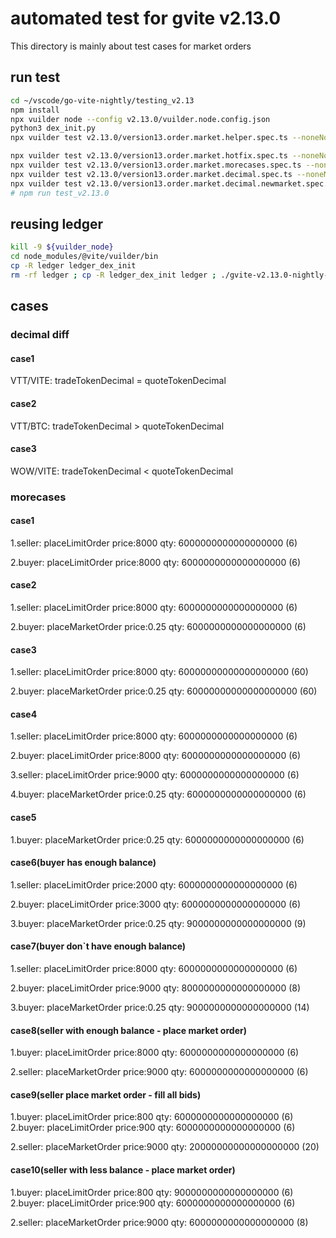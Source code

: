 # automated test for gvite v2.13.0

This directory is mainly about test cases for market orders 

## run test
```bash
cd ~/vscode/go-vite-nightly/testing_v2.13
npm install
npx vuilder node --config v2.13.0/vuilder.node.config.json
python3 dex_init.py
npx vuilder test v2.13.0/version13.order.market.helper.spec.ts --noneNode true

npx vuilder test v2.13.0/version13.order.market.hotfix.spec.ts --noneNode true
npx vuilder test v2.13.0/version13.order.market.morecases.spec.ts --noneNode true
npx vuilder test v2.13.0/version13.order.market.decimal.spec.ts --noneNode true
npx vuilder test v2.13.0/version13.order.market.decimal.newmarket.spec.ts --noneNode true
# npm run test_v2.13.0
```

## reusing ledger
```bash
kill -9 ${vuilder_node}
cd node_modules/@vite/vuilder/bin
cp -R ledger ledger_dex_init
rm -rf ledger ; cp -R ledger_dex_init ledger ; ./gvite-v2.13.0-nightly-202209271223 virtual
```

##  cases

### decimal diff
#### case1 
VTT/VITE: tradeTokenDecimal = quoteTokenDecimal

#### case2
VTT/BTC: tradeTokenDecimal > quoteTokenDecimal

#### case3
WOW/VITE: tradeTokenDecimal < quoteTokenDecimal

### morecases
#### case1 
1.seller: placeLimitOrder price:8000  qty: 6000000000000000000 (6)

2.buyer:  placeLimitOrder price:8000  qty: 6000000000000000000 (6)

#### case2
1.seller: placeLimitOrder price:8000  qty: 6000000000000000000 (6)

2.buyer:  placeMarketOrder price:0.25  qty: 6000000000000000000 (6)

#### case3
1.seller: placeLimitOrder price:8000  qty: 60000000000000000000 (60)

2.buyer:  placeMarketOrder price:0.25  qty: 60000000000000000000 (60)

#### case4
1.seller: placeLimitOrder price:8000  qty: 6000000000000000000 (6)

2.buyer:  placeLimitOrder price:8000  qty: 6000000000000000000 (6)

3.seller: placeLimitOrder price:9000  qty: 6000000000000000000 (6)

4.buyer:  placeMarketOrder price:0.25  qty: 6000000000000000000 (6)

#### case5
1.buyer:  placeMarketOrder price:0.25  qty: 6000000000000000000 (6)

#### case6(buyer has enough balance)
1.seller: placeLimitOrder price:2000  qty: 6000000000000000000 (6)

2.buyer:  placeLimitOrder price:3000  qty: 6000000000000000000 (6)

3.buyer:  placeMarketOrder price:0.25  qty: 9000000000000000000 (9)

#### case7(buyer don`t have enough balance)
1.seller: placeLimitOrder price:8000  qty: 6000000000000000000 (6)

2.buyer:  placeLimitOrder price:9000  qty: 8000000000000000000 (8)

3.buyer:  placeMarketOrder price:0.25  qty: 9000000000000000000 (14)

#### case8(seller with enough balance - place market order)
1.buyer: placeLimitOrder price:8000  qty: 6000000000000000000 (6)

2.seller: placeMarketOrder price:9000  qty: 6000000000000000000 (6)

#### case9(seller place market order - fill all bids)
1.buyer: placeLimitOrder price:800  qty: 6000000000000000000 (6)
2.buyer: placeLimitOrder price:900  qty: 6000000000000000000 (6)

2.seller: placeMarketOrder price:9000  qty: 20000000000000000000 (20)

#### case10(seller with less balance - place market order)
1.buyer: placeLimitOrder price:800  qty: 9000000000000000000 (6)
2.buyer: placeLimitOrder price:900  qty: 6000000000000000000 (6)

2.seller: placeMarketOrder price:9000  qty: 6000000000000000000 (8)